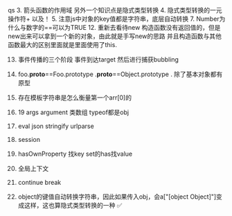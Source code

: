 qs
3. 箭头函数的作用域 另外一个知识点是隐式类型转换
4. 隐式类型转换的一元操作符+ 以及！
5. 注意js中对象的key值都是字符串，底层自动转换
7. Number为什么与数字的==可以为TRUE
12. 重新去看待new 构造函数没有返回值的，但是new出来可以拿到一个新的对象，由此就是手写new的思路
    并且构造函数与其他函数最大的区别里面就是里面使用了this.


13. 事件传播的三个阶段 事件到达target 然后进行捕获bubbling
14. foo.__proto__==Foo.prototype
    .__proto__==Object.prototype
    .
    除了基本对象都有原型

17. 存在模板字符串是怎么衡量第一个arr[0]的
18. 19 args argument 类数组 typeof都是obj
21. eval json stringify urlparse
22. session


24. hasOwnProperty 找key set的has找value
    

26. 全局上下文
27. continue break
29. object的键值自动转换字符串，因此如果传入obj，会a["[object Object]"]变成这样，这也算隐式类型转换的一种
✅
